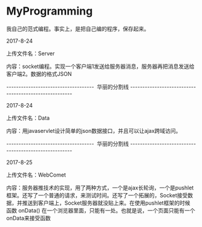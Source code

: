 # MyProgramming
我自己的范式编程。事实上，是把自己编的程序，保存起来。


2017-8-24

上传文件名：Server

内容：socket编程。实现一个客户端1发送给服务器消息，服务器再把消息发送给客户端2。数据的格式JSON





------------------------------------  华丽的分割线 ------------------------------------------------------





2017-8-24

上传文件名：Data

内容：用javaservlet设计简单的json数据接口，并且可以让ajax跨域访问。




------------------------------------  华丽的分割线 ------------------------------------------------------




2017-8-25

上传文件名：WebComet

内容：服务器推技术的实现，用了两种方式，一个是ajax长轮询，一个是pushlet框架。还写了一个普通的请求，来测试时间。还写了一个拓展的，Socket接受数据，并推送到客户端上，Socket服务器就没贴上来。在使用pushlet框架的时候 函数 onData() 在一个浏览器里面，只能有一处。也就是说，一个页面只能有一个onData来接受函数

